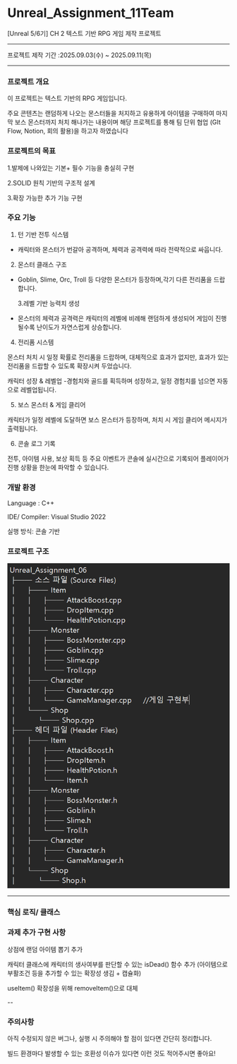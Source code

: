 # Unreal_Assignment_11Team


[Unreal 5/6기] CH 2 텍스트 기반 RPG 게임 제작 프로젝트


---


프로젝트 제작 기간 :2025.09.03(수) ~ 2025.09.11(목)


---


### 프로젝트 개요 


이 프로젝트는 텍스트 기반의 RPG 게임입니다. 


주요 콘텐츠는 랜덤하게 나오는 몬스터들을 처지하고 유용하게 아이템을 구매하여 마지막 보스 몬스터까지 처치 해나가는 내용이며 해당 프로젝트를 통해 팀 단위 협업 (GIt Flow, Notion, 회의 활용)을 하고자 하였습니다



### 프로젝트의 목표 


1.발제에 나와있는 기본+ 필수 기능을 충실히 구현 


2.SOLID 원칙 기반의 구조적 설계 


3.확장 가능한 추가 기능 구현


### 주요 기능


1. 턴 기반 전투 식스템 


- 캐릭터와 몬스터가 번갈아 공격하며, 체력과 공격력에 따라 전략적으로 싸웁니다.


2. 몬스터 클래스 구조


- Goblin, Slime, Orc, Troll 등 다양한 몬스터가 등장하며,각기 다른 전리품을 드랍합니다.


  3.레벨 기반 능력치 생성

  
- 몬스터의 체력과 공격력은 캐릭터의 레벨에 비례해 랜덤하게 생성되어 게임이 진행될수록 난이도가 자연스럽게 상승합니다.


4. 전리품 시스템


몬스터 처치 시 일정 확률로 전리품을 드랍하며, 대체적으로 효과가 없지만, 효과가 있는 전리품을 드랍할 수 있도록 확장시켜 두었습니다.


캐릭터 성장 & 레벨업 -경험치와 골드를 획득하며 성장하고, 일정 경험치를 넘으면 자동으로 레벨업됩니다.


5. 보스 몬스터 & 게임 클리어


캐릭터가 일정 레벨에 도달하면 보스 몬스터가 등장하며, 처치 시 게임 클리어 메시지가 출력됩니다.


6. 콘솔 로그 기록


전투, 아이템 사용, 보상 획득 등 주요 이벤트가 콘솔에 실시간으로 기록되어 플레이어가 진행 상황을 한눈에 파악할 수 있습니다.


### 개발 환경


Language : C++


IDE/ Compiler: Visual Studio 2022 


실행 방식: 콘솔 기반


### 프로젝트 구조 


![프로젝트 구조](https://github.com/NoJaeuk/Unreal_Assignment_11Team/blob/main/%ED%94%84%EB%A1%9C%EC%A0%9D%ED%8A%B8%20%EA%B5%AC%EC%A1%B0.png)


---


### 핵심 로직/ 클래스


### 과제 추가 구현 사항


상점에 랜덤 아이템 뽑기 추가


캐릭터 클래스에 캐릭터의 생사여부를 판단할 수 있는 isDead() 함수 추가 (아이템으로 부활조건 등을 추가할 수 있는 확장성 생김 + 캡슐화)


useItem() 확장성을 위해 removeItem()으로 대체


--


### 주의사항


아직 수정되지 않은 버그나, 실행 시 주의해야 할 점이 있다면 간단히 정리합니다.


빌드 환경마다 발생할 수 있는 호환성 이슈가 있다면 이런 것도 적어주시면 좋아요!
